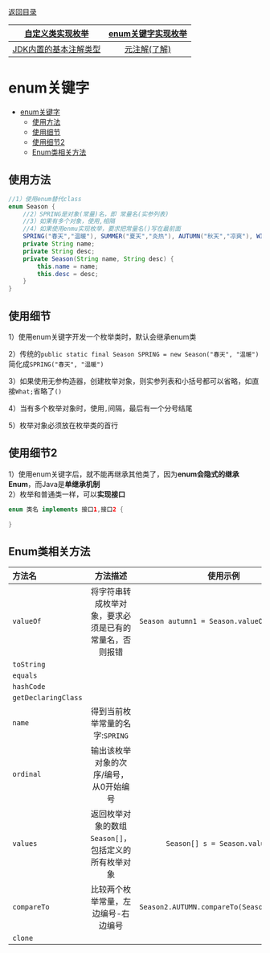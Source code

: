 
[返回目录](index.md)



|[自定义类实现枚举](枚举和注解.md)|[**enum关键字实现枚举**](enum关键字实现枚举.md)|
|:-:|:-:|
|[JDK内置的基本注解类型](JDK内置基本注解.md)|[元注解(了解)](元注解.md)|

# enum关键字

- [enum关键字](#enum关键字)
  - [使用方法](#使用方法)
  - [使用细节](#使用细节)
  - [使用细节2](#使用细节2)
  - [Enum类相关方法](#enum类相关方法)


## 使用方法

```java
//1）使用enum替代class
enum Season {
    //2）SPRING是对象(常量)名，即 常量名(实参列表)
    //3）如果有多个对象，使用,相隔
    //4）如果使用enmu实现枚举，要求把常量名()写在最前面
    SPRING("春天","温暖"), SUMMER("夏天","炎热"), AUTUMN("秋天","凉爽"), WINTER("冬天","寒冷");
    private String name;
    private String desc;
    private Season(String name, String desc) {
        this.name = name;
        this.desc = desc;
    }
}
```

## 使用细节
1）使用enum关键字开发一个枚举类时，默认会继承enum类

2）传统的`public static final Season SPRING = new Season("春天", "温暖")`简化成`SPRING("春天", "温暖")` 

3）如果使用无参构造器，创建枚举对象，则实参列表和小括号都可以省略，如直接`What;`省略了`()`

4）当有多个枚举对象时，使用`,`间隔，最后有一个分号结尾

5）枚举对象必须放在枚举类的首行
## 使用细节2
1）使用enum关键字后，就不能再继承其他类了，因为**enum会隐式的继承Enum**，而Java是**单继承机制**  
2）枚举和普通类一样，可以**实现接口**
```java
enum 类名 implements 接口1,接口2 {
  
}
```



## Enum类相关方法

|方法名|方法描述|使用示例|
|:-|:-:|:-:|
|`valueOf`|将字符串转成枚举对象，要求必须是已有的常量名，否则报错|`Season autumn1 = Season.valueOf("AUTUMN")`|
|`toString`||
|`equals`||
|`hashCode`||
|`getDeclaringClass`||
|`name`|得到当前枚举常量的名字:`SPRING`|
|`ordinal`|输出该枚举对象的次序/编号，从0开始编号|
|`values`|返回枚举对象的数组`Season[]`，包括定义的所有枚举对象|`Season[] s = Season.values()`|
|`compareTo`|比较两个枚举常量，左边编号-右边编号|`Season2.AUTUMN.compareTo(Season2.SUMMER);`|
|`clone`||